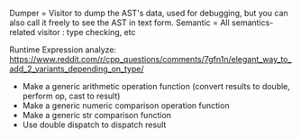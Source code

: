 Dumper = Visitor to dump the AST's data, used for debugging, but you can also call it freely to see the AST in text form.
Semantic = All semantics-related visitor : type checking, etc

Runtime Expression analyze:
https://www.reddit.com/r/cpp_questions/comments/7gfn1n/elegant_way_to_add_2_variants_depending_on_type/
* Make a generic arithmetic operation function (convert results to double, perform op, cast to result)
* Make a generic numeric comparison operation function
* Make a generic str comparison function
* Use double dispatch to dispatch result